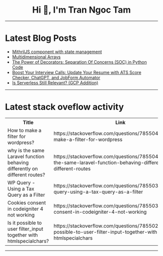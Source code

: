 <h1 align="center">Hi 👋, I'm Tran Ngoc Tam</h1>

---

# Latest Blog Posts 
<!-- BLOG-POST-LIST:START -->
- [MithrilJS component with state management](https://dev.to/pablo_74/mithriljs-component-with-state-management-1l59)
- [Multidimensional Arrays](https://dev.to/paulike/multidimensional-arrays-5hl1)
- [The Power of Decorators: Separation Of Concerns &lpar;SOC&rpar; in Python Code](https://dev.to/myexamcloud/the-power-of-decorators-separation-of-concerns-soc-in-python-code-5ci9)
- [Boost Your Interview Calls: Update Your Resume with ATS Score Checker, ChatGPT, and JobForm Automator](https://dev.to/s_belote_dev/boost-your-interview-calls-update-your-resume-with-ats-score-checker-chatgpt-and-jobform-automator-312h)
- [Is Serverless Still Relevant? &lpar;GCP Addition&rpar;](https://dev.to/thenjdevopsguy/is-serverless-still-relevant-gcp-addition-ic8)
<!-- BLOG-POST-LIST:END -->

---

# Latest stack oveflow activity
<table>
  <tr><th>Title</th><th>Link</th></tr>
  <!-- STACKOVERFLOW:START --><tr><td>How to make a filter for wordpress?</td><td>https://stackoverflow.com/questions/78550447/how-to-make-a-filter-for-wordpress</td></tr><tr><td>why is the same Laravel function behaving differently on different routes?</td><td>https://stackoverflow.com/questions/78550436/why-is-the-same-laravel-function-behaving-differently-on-different-routes</td></tr><tr><td>WP Query - Using a Tax Query as a Filter</td><td>https://stackoverflow.com/questions/78550398/wp-query-using-a-tax-query-as-a-filter</td></tr><tr><td>Cookies consent in codeigniter 4 not working</td><td>https://stackoverflow.com/questions/78550307/cookies-consent-in-codeigniter-4-not-working</td></tr><tr><td>Is it possible to user filter_input together with htmlspecialchars?</td><td>https://stackoverflow.com/questions/78550276/is-it-possible-to-user-filter-input-together-with-htmlspecialchars</td></tr><!-- STACKOVERFLOW:END -->
</table>

---


